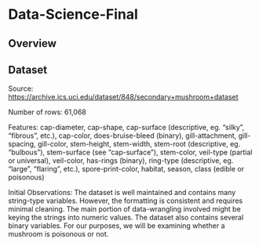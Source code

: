 # Data-Science-Final
## Overview


## Dataset 
Source: https://archive.ics.uci.edu/dataset/848/secondary+mushroom+dataset  

Number of rows: 61,068  

Features: cap-diameter, cap-shape, cap-surface (descriptive, eg. “silky”, “fibrous”, etc.), cap-color, does-bruise-bleed (binary), gill-attachment, gill-spacing, gill-color, stem-height, stem-width, stem-root (descriptive, eg. “bulbous”), stem-surface (see “cap-surface”), stem-color, veil-type (partial or universal), veil-color, has-rings (binary), ring-type (descriptive, eg. “large”, “flaring”, etc.), spore-print-color, habitat, season, class (edible or poisonous)   

Initial Observations: The dataset is well maintained and contains many string-type variables. However, the formatting is consistent and requires minimal cleaning. The main portion of data-wrangling involved might be keying the strings into numeric values. The dataset also contains several binary variables. For our purposes, we will be examining whether a mushroom is poisonous or not. 

